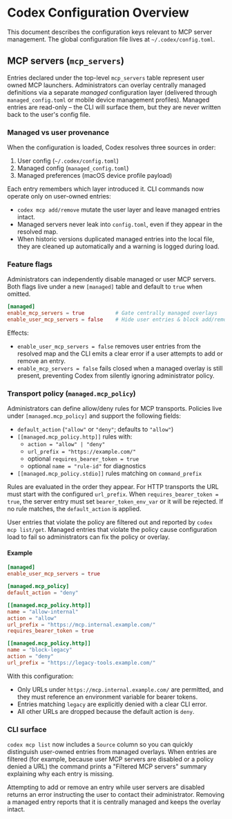 # Codex Configuration Overview

This document describes the configuration keys relevant to MCP server
management. The global configuration file lives at `~/.codex/config.toml`.

## MCP servers (`mcp_servers`)

Entries declared under the top-level `mcp_servers` table represent user owned
MCP launchers. Administrators can overlay centrally managed definitions via a
separate *managed* configuration layer (delivered through `managed_config.toml`
or mobile device management profiles). Managed entries are read-only – the CLI
will surface them, but they are never written back to the user's config file.

### Managed vs user provenance

When the configuration is loaded, Codex resolves three sources in order:

1. User config (`~/.codex/config.toml`)
2. Managed config (`managed_config.toml`)
3. Managed preferences (macOS device profile payload)

Each entry remembers which layer introduced it. CLI commands now operate only on
user-owned entries:

- `codex mcp add/remove` mutate the user layer and leave managed entries intact.
- Managed servers never leak into `config.toml`, even if they appear in the
  resolved map.
- When historic versions duplicated managed entries into the local file, they
  are cleaned up automatically and a warning is logged during load.

### Feature flags

Administrators can independently disable managed or user MCP servers. Both
flags live under a new `[managed]` table and default to `true` when omitted.

```toml
[managed]
enable_mcp_servers = true          # Gate centrally managed overlays
enable_user_mcp_servers = false    # Hide user entries & block add/remove
```

Effects:

- `enable_user_mcp_servers = false` removes user entries from the resolved map
  and the CLI emits a clear error if a user attempts to add or remove an entry.
- `enable_mcp_servers = false` fails closed when a managed overlay is still
  present, preventing Codex from silently ignoring administrator policy.

### Transport policy (`managed.mcp_policy`)

Administrators can define allow/deny rules for MCP transports. Policies live
under `[managed.mcp_policy]` and support the following fields:

- `default_action` (`"allow"` or `"deny"`; defaults to `"allow"`)
- `[[managed.mcp_policy.http]]` rules with:
  - `action = "allow" | "deny"`
  - `url_prefix = "https://example.com/"`
  - optional `requires_bearer_token = true`
  - optional `name = "rule-id"` for diagnostics
- `[[managed.mcp_policy.stdio]]` rules matching on `command_prefix`

Rules are evaluated in the order they appear. For HTTP transports the URL must
start with the configured `url_prefix`. When `requires_bearer_token = true`, the
server entry must set `bearer_token_env_var` or it will be rejected. If no rule
matches, the `default_action` is applied.

User entries that violate the policy are filtered out and reported by `codex mcp
list/get`. Managed entries that violate the policy cause configuration load to
fail so administrators can fix the policy or overlay.

#### Example

```toml
[managed]
enable_user_mcp_servers = true

[managed.mcp_policy]
default_action = "deny"

[[managed.mcp_policy.http]]
name = "allow-internal"
action = "allow"
url_prefix = "https://mcp.internal.example.com/"
requires_bearer_token = true

[[managed.mcp_policy.http]]
name = "block-legacy"
action = "deny"
url_prefix = "https://legacy-tools.example.com/"
```

With this configuration:

- Only URLs under `https://mcp.internal.example.com/` are permitted, and they
  must reference an environment variable for bearer tokens.
- Entries matching `legacy` are explicitly denied with a clear CLI error.
- All other URLs are dropped because the default action is `deny`.

### CLI surface

`codex mcp list` now includes a `Source` column so you can quickly distinguish
user-owned entries from managed overlays. When entries are filtered (for
example, because user MCP servers are disabled or a policy denied a URL) the
command prints a "Filtered MCP servers" summary explaining why each entry is
missing.

Attempting to add or remove an entry while user servers are disabled returns an
error instructing the user to contact their administrator. Removing a managed
entry reports that it is centrally managed and keeps the overlay intact.
